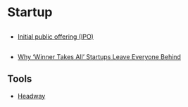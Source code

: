 # Startup

##

- [Initial public offering (IPO)](https://en.wikipedia.org/wiki/Initial_public_offering)

##

- [Why ‘Winner Takes All’ Startups Leave Everyone Behind](https://marker.medium.com/why-winner-takes-all-leaves-everyone-behind-19bd756e1610)

## Tools

- [Headway](https://headwayapp.co/)

<!--
SoftBank Group
-->
